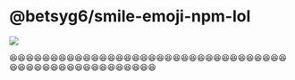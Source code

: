 # @betsyg6/smile-emoji-npm-lol

![](https://img.shields.io/badge/smile--emoji--npm--lol-v.%201.0.1-blueviolet)

😆😆😆😆😆😆😆😆😆😆😆😆😆😆😆😆😆😆😆😆😆😆😆😆😆😆😆😆😆😆😆😆😆😆😆😆😆😆😆😆😆😆😆😆😆😆😆😆😆😆😆😆
